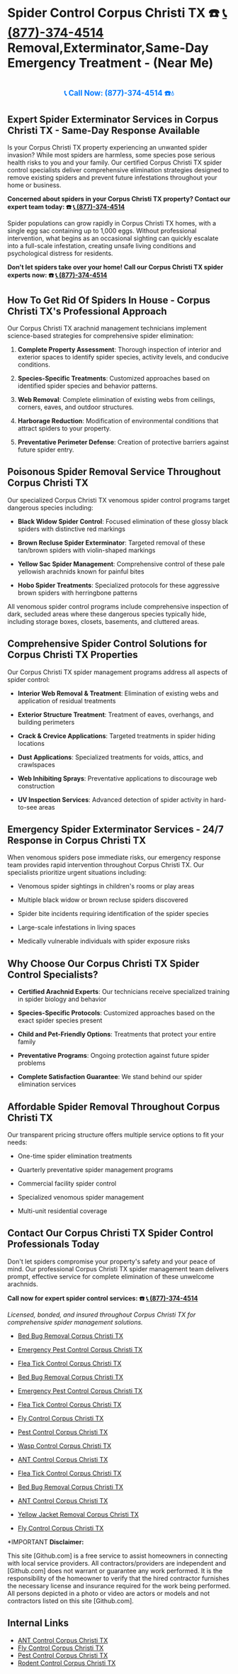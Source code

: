 # Spider Control Corpus Christi TX ☎️ [📞 (877)-374-4514](https://pest-control-4514.netlify.app) Removal,Exterminator,Same-Day Emergency Treatment - (Near Me)
# 

<p align="center" style="font-size: 1.2em; font-weight: bold; margin: 20px 0;">
  <a href="https://pest-control-4514.netlify.app" target="_blank" style="color: #007BFF; text-decoration: none;">📞 Call Now: (877)-374-4514 ☎️💧</a>
</p>

## Expert Spider Exterminator Services in Corpus Christi TX - Same-Day Response Available

Is your Corpus Christi TX property experiencing an unwanted spider invasion? While most spiders are harmless, some species pose serious health risks to you and your family. Our certified Corpus Christi TX spider control specialists deliver comprehensive elimination strategies designed to remove existing spiders and prevent future infestations throughout your home or business.

**Concerned about spiders in your Corpus Christi TX property? Contact our expert team today: ☎️ [📞 (877)-374-4514](https://pest-control-4514.netlify.app)**

Spider populations can grow rapidly in Corpus Christi TX homes, with a single egg sac containing up to 1,000 eggs. Without professional intervention, what begins as an occasional sighting can quickly escalate into a full-scale infestation, creating unsafe living conditions and psychological distress for residents.

**Don't let spiders take over your home! Call our Corpus Christi TX spider experts now: ☎️ [📞 (877)-374-4514](https://pest-control-4514.netlify.app)**

## How To Get Rid Of Spiders In House - Corpus Christi TX's Professional Approach

Our Corpus Christi TX arachnid management technicians implement science-based strategies for comprehensive spider elimination:

1. **Complete Property Assessment**: Thorough inspection of interior and exterior spaces to identify spider species, activity levels, and conducive conditions.

2. **Species-Specific Treatments**: Customized approaches based on identified spider species and behavior patterns.

3. **Web Removal**: Complete elimination of existing webs from ceilings, corners, eaves, and outdoor structures.

4. **Harborage Reduction**: Modification of environmental conditions that attract spiders to your property.

5. **Preventative Perimeter Defense**: Creation of protective barriers against future spider entry.

## Poisonous Spider Removal Service Throughout Corpus Christi TX

Our specialized Corpus Christi TX venomous spider control programs target dangerous species including:

- **Black Widow Spider Control**: Focused elimination of these glossy black spiders with distinctive red markings

- **Brown Recluse Spider Exterminator**: Targeted removal of these tan/brown spiders with violin-shaped markings

- **Yellow Sac Spider Management**: Comprehensive control of these pale yellowish arachnids known for painful bites

- **Hobo Spider Treatments**: Specialized protocols for these aggressive brown spiders with herringbone patterns

All venomous spider control programs include comprehensive inspection of dark, secluded areas where these dangerous species typically hide, including storage boxes, closets, basements, and cluttered areas.

## Comprehensive Spider Control Solutions for Corpus Christi TX Properties

Our Corpus Christi TX spider management programs address all aspects of spider control:

- **Interior Web Removal & Treatment**: Elimination of existing webs and application of residual treatments

- **Exterior Structure Treatment**: Treatment of eaves, overhangs, and building perimeters

- **Crack & Crevice Applications**: Targeted treatments in spider hiding locations

- **Dust Applications**: Specialized treatments for voids, attics, and crawlspaces

- **Web Inhibiting Sprays**: Preventative applications to discourage web construction

- **UV Inspection Services**: Advanced detection of spider activity in hard-to-see areas

## Emergency Spider Exterminator Services - 24/7 Response in Corpus Christi TX

When venomous spiders pose immediate risks, our emergency response team provides rapid intervention throughout Corpus Christi TX. Our specialists prioritize urgent situations including:

- Venomous spider sightings in children's rooms or play areas

- Multiple black widow or brown recluse spiders discovered

- Spider bite incidents requiring identification of the spider species

- Large-scale infestations in living spaces

- Medically vulnerable individuals with spider exposure risks

## Why Choose Our Corpus Christi TX Spider Control Specialists?

- **Certified Arachnid Experts**: Our technicians receive specialized training in spider biology and behavior

- **Species-Specific Protocols**: Customized approaches based on the exact spider species present

- **Child and Pet-Friendly Options**: Treatments that protect your entire family

- **Preventative Programs**: Ongoing protection against future spider problems

- **Complete Satisfaction Guarantee**: We stand behind our spider elimination services

## Affordable Spider Removal Throughout Corpus Christi TX

Our transparent pricing structure offers multiple service options to fit your needs:

- One-time spider elimination treatments

- Quarterly preventative spider management programs

- Commercial facility spider control

- Specialized venomous spider management

- Multi-unit residential coverage

## Contact Our Corpus Christi TX Spider Control Professionals Today

Don't let spiders compromise your property's safety and your peace of mind. Our professional Corpus Christi TX spider management team delivers prompt, effective service for complete elimination of these unwelcome arachnids.

**Call now for expert spider control services: ☎️ [📞 (877)-374-4514](https://pest-control-4514.netlify.app)**

*Licensed, bonded, and insured throughout Corpus Christi TX for comprehensive spider management solutions.*


- [Bed Bug Removal Corpus Christi TX](https://github.com/allyoucaneatsushiin/pest-control/blob/main/Bed-Bug-Removal-Corpus-Christi-TX-877-374-4514-Exterminator-Same-Day-Emergency-Treatment-Near-Me.md)
- [Emergency Pest Control Corpus Christi TX](https://github.com/allyoucaneatsushiin/pest-control/blob/main/Emergency-Pest-Control-Corpus-Christi-TX-877-374-4514-24-7-Fast-Response-Near-Me.md)
- [Flea Tick Control Corpus Christi TX](https://github.com/allyoucaneatsushiin/pest-control/blob/main/Flea-Tick-Control-Corpus-Christi-TX-877-374-4514-Removal-Exterminator-Same-Day-Emergency-Treatment-Near-Me.md)


- [Bed Bug Removal Corpus Christi TX](https://github.com/allyoucaneatsushiin/pest-control/blob/main/Bed-Bug-Removal-Corpus-Christi-TX-877-374-4514-Exterminator-Same-Day-Emergency-Treatment-Near-Me.md)
- [Emergency Pest Control Corpus Christi TX](https://github.com/allyoucaneatsushiin/pest-control/blob/main/Emergency-Pest-Control-Corpus-Christi-TX-877-374-4514-24-7-Fast-Response-Near-Me.md)
- [Flea Tick Control Corpus Christi TX](https://github.com/allyoucaneatsushiin/pest-control/blob/main/Flea-Tick-Control-Corpus-Christi-TX-877-374-4514-Removal-Exterminator-Same-Day-Emergency-Treatment-Near-Me.md)


- [Fly Control Corpus Christi TX](https://github.com/allyoucaneatsushiin/pest-control/blob/main/Fly-Control-Corpus-Christi-TX-877-374-4514-Prevention-Same-Day-Emergency-Treatment-Near-Me.md)
- [Pest Control Corpus Christi TX](https://github.com/allyoucaneatsushiin/pest-control/blob/main/Pest-Control-Corpus-Christi-TX-877-374-4514-Exterminator-Same-Day-Emergency-Treatment-Near-Me.md)
- [Wasp Control Corpus Christi TX](https://github.com/allyoucaneatsushiin/pest-control/blob/main/Wasp-Control-Corpus-Christi-TX-877-374-4514-Removal-Exterminator-Same-Day-Emergency-Treatment-Near-Me.md)


- [ANT Control Corpus Christi TX](https://github.com/allyoucaneatsushiin/pest-control/blob/main/ANT-Control-Corpus-Christi-TX-877-374-4514-Prevention-Extermination-Same-Day-Emergency-Treatment-Near-Me.md)
- [Flea Tick Control Corpus Christi TX](https://github.com/allyoucaneatsushiin/pest-control/blob/main/Flea-Tick-Control-Corpus-Christi-TX-877-374-4514-Removal-Exterminator-Same-Day-Emergency-Treatment-Near-Me.md)
- [Bed Bug Removal Corpus Christi TX](https://github.com/allyoucaneatsushiin/pest-control/blob/main/Bed-Bug-Removal-Corpus-Christi-TX-877-374-4514-Exterminator-Same-Day-Emergency-Treatment-Near-Me.md)


- [ANT Control Corpus Christi TX](https://github.com/allyoucaneatsushiin/pest-control/blob/main/ANT-Control-Corpus-Christi-TX-877-374-4514-Prevention-Extermination-Same-Day-Emergency-Treatment-Near-Me.md)
- [Yellow Jacket Removal Corpus Christi TX](https://github.com/allyoucaneatsushiin/pest-control/blob/main/Yellow-Jacket-Removal-Corpus-Christi-TX-877-374-4514-Exterminator-Same-Day-Emergency-Treatment-Near-Me.md)
- [Fly Control Corpus Christi TX](https://github.com/allyoucaneatsushiin/pest-control/blob/main/Fly-Control-Corpus-Christi-TX-877-374-4514-Prevention-Same-Day-Emergency-Treatment-Near-Me.md)


*IMPORTANT **Disclaimer:**  

This site [Github.com] is a free service to assist homeowners in connecting with local service providers. All contractors/providers are independent and [Github.com] does not warrant or guarantee any work performed. It is the responsibility of the homeowner to verify that the hired contractor furnishes the necessary license and insurance required for the work being performed. All persons depicted in a photo or video are actors or models and not contractors listed on this site [Github.com].


## Internal Links
- [ANT Control Corpus Christi TX](https://github.com/allyoucaneatsushiin/pest-control/blob/main/ANT-Control-Corpus-Christi-TX-877-374-4514-Prevention-Extermination-Same-Day-Emergency-Treatment-Near-Me.md)
- [Fly Control Corpus Christi TX](https://github.com/allyoucaneatsushiin/pest-control/blob/main/Fly-Control-Corpus-Christi-TX-877-374-4514-Prevention-Same-Day-Emergency-Treatment-Near-Me.md)
- [Pest Control Corpus Christi TX](https://github.com/allyoucaneatsushiin/pest-control/blob/main/Pest-Control-Corpus-Christi-TX-877-374-4514-Exterminator-Same-Day-Emergency-Treatment-Near-Me.md)
- [Rodent Control Corpus Christi TX](https://github.com/allyoucaneatsushiin/pest-control/blob/main/Rodent-Control-Corpus-Christi-TX-877-374-4514-Rat-Removal-Exterminator-Same-Day-Emergency-Treatment-Near-Me.md)
